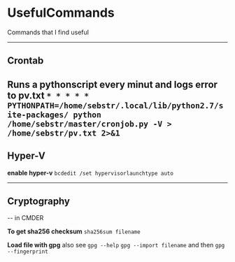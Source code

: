 # UsefulCommands
Commands that I find useful

----
## Crontab
Runs a pythonscript every minut and logs error to pv.txt
`* * * * * PYTHONPATH=/home/sebstr/.local/lib/python2.7/site-packages/ python /home/sebstr/master/cronjob.py -V > /home/sebstr/pv.txt 2>&1`
----

## Hyper-V

**enable hyper-v** `bcdedit /set hypervisorlaunchtype auto`

----

## Cryptography

-- in CMDER

**To get sha256 checksum** `sha256sum filename`

**Load file with gpg** also see `gpg --help`
`gpg --import filename` and then `gpg --fingerprint`
